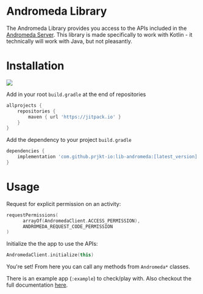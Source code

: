 # Andromeda Library

The Andromeda Library provides you access to the APIs included in the [Andromeda Server][andromeda-play-store]. This library is made specifically to work with Kotlin - it technically will work with Java, but not pleasantly.

# Installation
[![](https://jitpack.io/v/prjkt-io/lib-andromeda.svg)](https://jitpack.io/#prjkt-io/lib-andromeda)

Add in your root `build.gradle` at the end of repositories
```groovy
allprojects {
    repositories {
        maven { url 'https://jitpack.io' }
    }
}
```

Add the dependency to your project `build.gradle`
```groovy
dependencies {
    implementation 'com.github.prjkt-io:lib-andromeda:[latest_version]'
}
```

# Usage

Request for explicit permission on an activity:
```kotlin
requestPermissions(
      arrayOf(AndromedaClient.ACCESS_PERMISSION),
      ANDROMEDA_REQUEST_CODE_PERMISSION
)
```

Initialize the the app to use the APIs:
```kotlin
AndromedaClient.initialize(this)
```

You're set! From here you can call any methods from `Andromeda*` classes.

There is an example app (`:example`) to check/play with. Also checkout the full documentation [here][doc].

[andromeda-play-store]: <https://play.google.com/store/apps/details?id=projekt.andromeda>
[doc]: <https://docs.prjkt.io/lib-andromeda/>